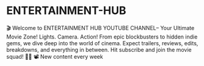 # ENTERTAINMENT-HUB
 🎬 Welcome to ENTERTAINMENT HUB YOUTUBE CHANNEL– Your Ultimate Movie Zone! Lights. Camera. Action! From epic blockbusters to hidden indie gems, we dive deep into the world of cinema. Expect trailers, reviews, edits, breakdowns, and everything in between. Hit subscribe and join the movie squad! 🍿🎥  📽️ New content every week
